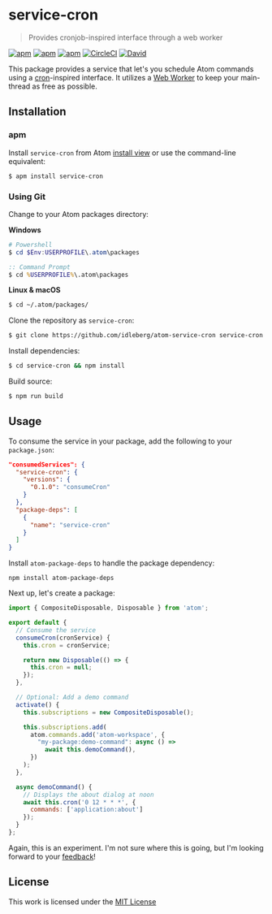 # service-cron

> Provides cronjob-inspired interface through a web worker

[![apm](https://flat.badgen.net/apm/license/service-cron)](https://atom.io/packages/service-cron)
[![apm](https://flat.badgen.net/apm/v/service-cron)](https://atom.io/packages/service-cron)
[![apm](https://flat.badgen.net/apm/dl/service-cron)](https://atom.io/packages/service-cron)
[![CircleCI](https://flat.badgen.net/circleci/github/idleberg/atom-service-cron)](https://circleci.com/gh/idleberg/atom-service-cron)
[![David](https://flat.badgen.net/david/dep/idleberg/atom-service-cron)](https://david-dm.org/idleberg/atom-service-cron)

This package provides a service that let's you schedule Atom commands using a [cron][Cron]-inspired interface. It utilizes a [Web Worker][Web Workers] to keep your main-thread as free as possible.

## Installation

### apm

Install `service-cron` from Atom [install view](atom://settings-view/show-package?package=service-cron) or use the command-line equivalent:

`$ apm install service-cron`

### Using Git

Change to your Atom packages directory:

**Windows**

```powershell
# Powershell
$ cd $Env:USERPROFILE\.atom\packages
```

```cmd
:: Command Prompt
$ cd %USERPROFILE%\.atom\packages
```

**Linux & macOS**

```bash
$ cd ~/.atom/packages/
```

Clone the repository as `service-cron`:

```bash
$ git clone https://github.com/idleberg/atom-service-cron service-cron
```

Install dependencies:

```bash
$ cd service-cron && npm install
```

Build source:

```bash
$ npm run build
```

## Usage

To consume the service in your package, add the following to your `package.json`:

```json
"consumedServices": {
  "service-cron": {
    "versions": {
      "0.1.0": "consumeCron"
    }
  },
  "package-deps": [
    {
      "name": "service-cron"
    }
  ]
}
```

Install `atom-package-deps` to handle the package dependency:

`npm install atom-package-deps`

Next up, let's create a package:

```js
import { CompositeDisposable, Disposable } from 'atom';

export default {
  // Consume the service
  consumeCron(cronService) {
    this.cron = cronService;

    return new Disposable(() => {
      this.cron = null;
    });
  },

  // Optional: Add a demo command
  activate() {
    this.subscriptions = new CompositeDisposable();

    this.subscriptions.add(
      atom.commands.add('atom-workspace', {
        "my-package:demo-command": async () =>
          await this.demoCommand(),
      })
    );
  },

  async demoCommand() {
    // Displays the about dialog at noon
    await this.cron('0 12 * * *', {
      commands: ['application:about']
    });
  }
};
```

Again, this is an experiment. I'm not sure where this is going, but I'm looking forward to your [feedback][Discussions]!

## License

This work is licensed under the [MIT License](LICENSE)

[Cron]: https://www.wikiwand.com/en/Cron
[Web Workers]: https://developer.mozilla.org/en-US/docs/Web/API/Web_Workers_API/Using_web_workers
[Discussions]: https://github.com/idleberg/atom-service-cron/discussions
